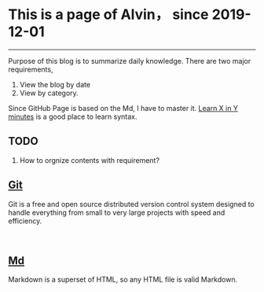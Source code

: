 # This is a page of Alvin， since 2019-12-01

---

Purpose of this blog is to summarize daily knowledge.
There are two major requirements,
1. View the blog by date
2. View by category.

Since GitHub Page is based on the Md, I have to master it.
[Learn X in Y minutes](https://learnxinyminutes.com) is a good place to learn syntax.

## TODO
1. How to orgnize contents with requirement?

## [Git](/git)
Git is a free and open source distributed version control system designed to handle everything from small to very large projects with speed and efficiency.

<br>

## [Md](/md)
Markdown is a superset of HTML, so any HTML file is valid Markdown.